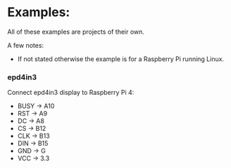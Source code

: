 # Examples:

All of these examples are projects of their own. 

A few notes:
 - If not stated otherwise the example is for a Raspberry Pi running Linux.
    

### epd4in3

Connect epd4in3 display to Raspberry Pi 4:
- BUSY -> A10
- RST -> A9
- DC -> A8
- CS -> B12
- CLK -> B13
- DIN -> B15
- GND -> G
- VCC -> 3.3
